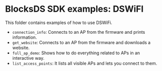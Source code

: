 # BlocksDS SDK examples: DSWiFI

This folder contains examples of how to use DSWiFi.

- `connection_info`: Connects to an AP from the firmware and prints information.
- `get_website`: Connects to an AP from the firmware and downloads a website.
- `full_ap_demo`: Shows how to do everything related to APs in an interactive way.
- `list_access_points`: It lists all visible APs and lets you connect to them.
